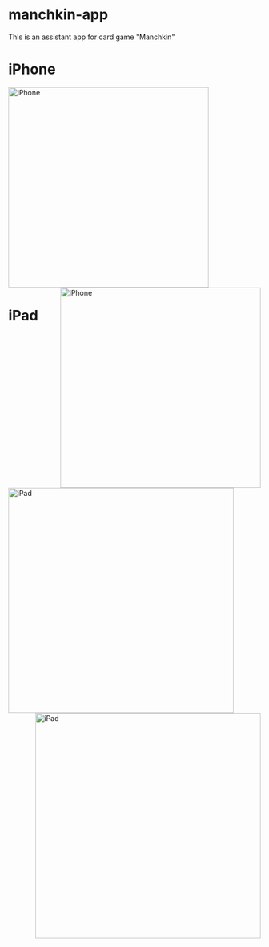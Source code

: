 # manchkin-app
This is an assistant app for card game "Manchkin"

<p>
  <h1 align="left"> iPhone </h1>
  </p>
<p>
<img src="https://user-images.githubusercontent.com/37298569/188285316-fce1ae7c-ed62-4a61-adf6-fd4766669320.png" width="400" title="iPhone">
<img src="https://user-images.githubusercontent.com/37298569/188285283-f786f59e-21e9-4c39-beca-2d14ed9fdfcc.png" width="400" title="iPhone" align="right">
</p>
<p>
  <h1 align="left"> iPad </h1>
  </p>
<p>
<img src="https://user-images.githubusercontent.com/37298569/188285047-14569c4d-9a55-47fa-a59e-da188b0c5663.png" width="450" title="iPad">
<img src="https://user-images.githubusercontent.com/37298569/188285406-ed1ef19f-7b76-422b-89af-ab79bb2df14c.png" width="450" title="iPad" align="right">
</p>
